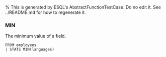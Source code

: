 % This is generated by ESQL's AbstractFunctionTestCase. Do no edit it. See ../README.md for how to regenerate it.

### MIN
The minimum value of a field.

```esql
FROM employees
| STATS MIN(languages)
```

